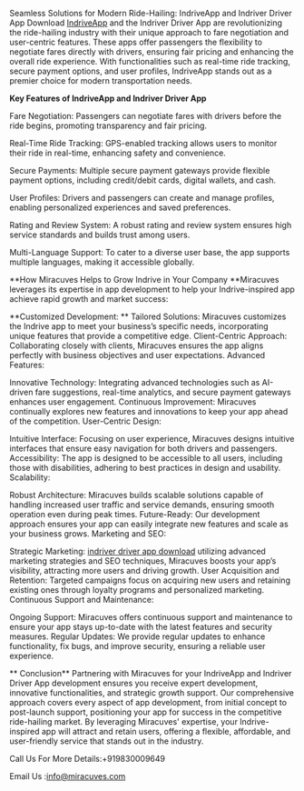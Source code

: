 Seamless Solutions for Modern Ride-Hailing: IndriveApp and Indriver Driver App Download
<a href="https://miracuves.com/solutions/indriver-clone/">IndriveApp</a> and the Indriver Driver App are revolutionizing the ride-hailing industry with their unique approach to fare negotiation and user-centric features. These apps offer passengers the flexibility to negotiate fares directly with drivers, ensuring fair pricing and enhancing the overall ride experience. With functionalities such as real-time ride tracking, secure payment options, and user profiles, IndriveApp stands out as a premier choice for modern transportation needs.

**Key Features of IndriveApp and Indriver Driver App**

Fare Negotiation: Passengers can negotiate fares with drivers before the ride begins, promoting transparency and fair pricing.

Real-Time Ride Tracking: GPS-enabled tracking allows users to monitor their ride in real-time, enhancing safety and convenience.

Secure Payments: Multiple secure payment gateways provide flexible payment options, including credit/debit cards, digital wallets, and cash.

User Profiles: Drivers and passengers can create and manage profiles, enabling personalized experiences and saved preferences.

Rating and Review System: A robust rating and review system ensures high service standards and builds trust among users.

Multi-Language Support: To cater to a diverse user base, the app supports multiple languages, making it accessible globally.

**How Miracuves Helps to Grow Indrive in Your Company
**Miracuves leverages its expertise in app development to help your Indrive-inspired app achieve rapid growth and market success:

**Customized Development:
**
Tailored Solutions: Miracuves customizes the Indrive app to meet your business’s specific needs, incorporating unique features that provide a competitive edge.
Client-Centric Approach: Collaborating closely with clients, Miracuves ensures the app aligns perfectly with business objectives and user expectations.
Advanced Features:

Innovative Technology: Integrating advanced technologies such as AI-driven fare suggestions, real-time analytics, and secure payment gateways enhances user engagement.
Continuous Improvement: Miracuves continually explores new features and innovations to keep your app ahead of the competition.
User-Centric Design:

Intuitive Interface: Focusing on user experience, Miracuves designs intuitive interfaces that ensure easy navigation for both drivers and passengers.
Accessibility: The app is designed to be accessible to all users, including those with disabilities, adhering to best practices in design and usability.
Scalability:

Robust Architecture: Miracuves builds scalable solutions capable of handling increased user traffic and service demands, ensuring smooth operation even during peak times.
Future-Ready: Our development approach ensures your app can easily integrate new features and scale as your business grows.
Marketing and SEO:

Strategic Marketing:  <a href="https://miracuves.com/product/indriver-clone-app/">indriver driver app download</a> utilizing advanced marketing strategies and SEO techniques, Miracuves boosts your app’s visibility, attracting more users and driving growth.
User Acquisition and Retention: Targeted campaigns focus on acquiring new users and retaining existing ones through loyalty programs and personalized marketing.
Continuous Support and Maintenance:

Ongoing Support: Miracuves offers continuous support and maintenance to ensure your app stays up-to-date with the latest features and security measures.
Regular Updates: We provide regular updates to enhance functionality, fix bugs, and improve security, ensuring a reliable user experience.

**
Conclusion**
Partnering with Miracuves for your IndriveApp and Indriver Driver App development ensures you receive expert development, innovative functionalities, and strategic growth support. Our comprehensive approach covers every aspect of app development, from initial concept to post-launch support, positioning your app for success in the competitive ride-hailing market. By leveraging Miracuves' expertise, your Indrive-inspired app will attract and retain users, offering a flexible, affordable, and user-friendly service that stands out in the industry.

 Call Us For More Details:+919830009649

Email Us :info@miracuves.com
